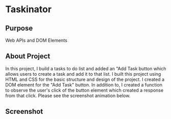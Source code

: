 # Taskinator

## Purpose

Web APIs and DOM Elements

## About Project

In this project, I build a tasks to do list and added an "Add Task button which allows users to create a task and add it to that list. I built this project using HTML and CSS for the basic structure and design of the project. I created a DOM element for the "Add Task" button. In addition to, I created a function to observe the user's click of the button element which created a response from that click. Please see the screenshot animation below.

## Screenshot
